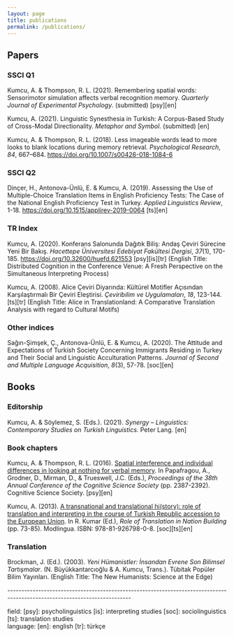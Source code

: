 ```yaml
---
layout: page
title: publications
permalink: /publications/
---
```


<h2>Papers</h2>

<h3>SSCI Q1</h3>
<p>Kumcu, A. & Thompson, R. L. (2021). Remembering spatial words: Sensorimotor simulation affects verbal recognition memory. <i>Quarterly Journal of Experimental Psychology</i>. (submitted) [psy][en]</p>

<p>Kumcu, A. (2021). Linguistic Synesthesia in Turkish: A Corpus-Based Study of Cross-Modal Directionality. <i>Metaphor and Symbol</i>. (submitted) [en]</p>

<p>Kumcu, A. & Thompson, R. L. (2018). Less imageable words lead to more looks to blank locations during memory retrieval. <i>Psychological Research</i>, <i>84</i>, 667–684. <a href="https://doi.org/10.1007/s00426-018-1084-6" target="_blank">https://doi.org/10.1007/s00426-018-1084-6</a>

<h3>SSCI Q2</h3>
<p>Dinçer, H., Antonova-Ünlü, E. & Kumcu, A. (2019). Assessing the Use of Multiple-Choice Translation Items in English Proficiency Tests: The Case of the National English Proficiency Test in Turkey. <i>Applied Linguistics Review</i>, 1-18. <a href="https://doi.org/10.1515/applirev-2019-0064" target="_blank">https://doi.org/10.1515/applirev-2019-0064</a> [ts][en]</p>

<h3>TR Index</h3>
<p>Kumcu, A. (2020). Konferans Salonunda Dağıtık Biliş: Andaş Çeviri Sürecine Yeni Bir Bakış. <i>Hacettepe Üniversitesi Edebiyat Fakültesi Dergisi</i>, <i>37</i>(1), 170-185.  <a href="https://dergipark.org.tr/tr/pub/huefd/issue/54769/621553" target="_blank">https://doi.org/10.32600/huefd.621553</a> [psy][is][tr] (English Title: Distributed Cognition in the Conference Venue: A Fresh Perspective on the Simultaneous Interpreting Process)</p>

<p>Kumcu, A. (2008). Alice Çeviri Diyarında: Kültürel Motifler Açısından Karşılaştırmalı Bir Çeviri Eleştirisi</a>. <i>Çeviribilim ve Uygulamaları</i>, <i>18</i>, 123-144. [ts][tr] (English Title: Alice in Translationland: A Comparative Translation Analysis with regard to Cultural Motifs)</p>

<h3>Other indices</h3>
<p>Sağın-Şimşek, Ç., Antonova-Ünlü, E. & Kumcu, A. (2020). The Attitude and Expectations of Turkish Society Concerning Immigrants Residing in Turkey and Their Social and Linguistic Acculturation Patterns. <i>Journal of Second and Multiple Language Acquisition</i>, <i>8</i>(3), 57-78. [soc][en]</p>

<h2>Books</h2>

<h3>Editorship</h3>
<p>Kumcu, A. & Söylemez, S. (Eds.). (2021). <i>Synergy – Linguistics: Contemporary Studies on Turkish Linguistics.</i> Peter Lang. [en]</p>

<h3>Book chapters</h3>
<p>Kumcu, A. & Thompson, R. L. (2016). <a href="https://mindmodeling.org/cogsci2016/papers/0413/index.html" target="_blank">Spatial interference and individual differences in looking at nothing for verbal memory</a>. In Papafragou, A., Grodner, D., Mirman, D., & Trueswell, J.C. (Eds.), <i>Proceedings of the 38th Annual Conference of the Cognitive Science Society</i> (pp. 2387-2392). Cognitive Science Society. [psy][en]</p>

<p>Kumcu, A. (2013). <a href="alperkumcu.github.io/pdfs/A transnational and translational history.pdf" target="_blank">A transnational and translational hi(story): role of translation and interpreting in the course of Turkish Republic accession to the European Union</a>. In R. Kumar (Ed.), <i>Role of Translation in Nation Building</i> (pp. 73-85). Modlingua. ISBN: 978-81-926798-0-8. [soc][ts][en]</p>

<h3>Translation</h3>
<p>Brockman, J. (Ed.). (2003). <i>Yeni Hümanistler: İnsandan Evrene Son Bilimsel Tartışmalar</i>. (N. Büyükkantarcıoğlu & A. Kumcu, Trans.). Tübitak Popüler Bilim Yayınları.
(English Title: The New Humanists: Science at the Edge)</p>
--------------------------------------------------------------------------------------------------------------------------
<p></p>
<p>field: [psy]: psycholinguistics [is]: interpreting studies [soc]: sociolinguistics [ts]: translation studies<br>
language: [en]: english [tr]: türkçe </p>
